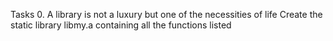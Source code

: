 Tasks
0. A library is not a luxury but one of the necessities of life
Create the static library libmy.a containing all the functions listed
